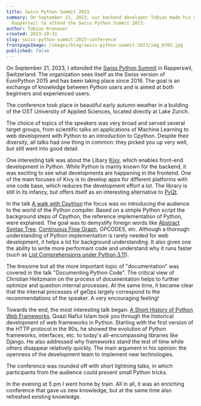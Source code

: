 ```yaml
---
title: Swiss Python Summit 2023
summary: On September 21, 2023, our backend developer Tobias made his way to
  Rapperswil to attend the Swiss Python Summit 2023.
author: Tobias Kronauer
created: 2023-10-31
slug: swiss-python-summit-2023-conference
frontpageImage: /images/blog/swiss-python-summit-2023/img_0392.jpg
published: false
---
```

On September 21, 2023, I attended the [Swiss Python Summit](https://www.python-summit.ch/) in Rapperswil, Switzerland. The organization sees itself as the Swiss version of EuroPython 2015 and has been taking place since 2016. The goal is an exchange of knowledge between Python users and is aimed at both beginners and experienced users.

The conference took place in beautiful early autumn weather in a building of the OST University of Applied Sciences, located directly at Lake Zurich.

The choice of topics of the speakers was very broad and served several target groups, from scientific talks on applications of Machine Learning to web development with Python to an introduction to Cpython. Despite their diversity, all talks had one thing in common: they picked you up very well, but still went into good detail.

One interesting talk was about the Libary [Kivy](https://kivy.org/), which enables front-end development in Python. While Python is mainly known for the backend, it was exciting to see what developments are happening in the frontend. One of the main focuses of Kivy is to develop apps for different platforms with one code base, which reduces the development effort a lot. The library is still in its infancy, but offers itself as an interesting alternative to [PyQt](https://riverbankcomputing.com/software/pyqt/intro).

In the talk [A walk with Cpython](https://www.youtube.com/watch?v=36ntN0u7Bm0&feature=youtu.be&themeRefresh=1) the focus was on introducing the audience to the world of the Python compiler. Based on a simple Python script the background steps of Cpython, the reference implementation of Python, were explained. The goal was to demystify foreign words like [Abstract Syntax Tree](https://devguide.python.org/internals/compiler/#abstract-syntax-trees-ast), [Continuous Flow Graph](https://devguide.python.org/internals/compiler/#control-flow-graphs), OPCODES, etc. Although a thorough understanding of Python implementation is rarely needed for web development, it helps a lot for background understanding. It also gives one the ability to write more performant code and understand why it runs faster (such as [List Comprehensions under Python 3.11](https://docs.python.org/3.11/whatsnew/3.11.html#pep-659-specializing-adaptive-interpreter)).

The tiresome but all the more important topic of "documentation" was covered in the talk "Documenting Python Code". The critical view of Christian Heitzmann on the process of documentation helps to further optimize and question internal processes. At the same time, it became clear that the internal processes of geOps largely correspond to the recommendations of the speaker. A very encouraging feeling!

Towards the end, the most interesting talk began: [A Short History of Python Web Frameworks](https://www.youtube.com/watch?v=K3y3f3mLJfk&feature=youtu.be). Quazi Nafiul Islam took you through the historical development of web frameworks in Python. Starting with the first version of the HTTP protocol in the 90s, he showed the evolution of Python frameworks, interfaces, etc. to today's all-encompassing libraries like Django. He also addressed why frameworks stand the test of time while others disappear relatively quickly. The main argument in his opinion: the openness of the development team to implement new technologies.

The conference was rounded off with short lightning talks, in which participants from the audience could present small Python tricks.

In the evening at 5 pm I went home by train. All in all, it was an enriching conference that gave us new knowledge, but at the same time also refreshed existing knowledge.
